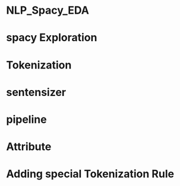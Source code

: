 # NLP_Spacy_EDA
# spacy Exploration
# Tokenization
# sentensizer
# pipeline
# Attribute
# Adding special Tokenization Rule
